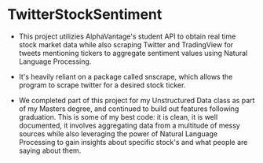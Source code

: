 # TwitterStockSentiment
- This project utilizies AlphaVantage's student API to obtain real time stock market data while also scraping Twitter and TradingView for tweets mentioning tickers
to aggregate sentiment values using Natural Language Processing. 

- It's heavily reliant on a package called snscrape, which allows the program to scrape twitter for a desired stock ticker. 

- We completed part of this project for my Unstructured Data class as part of my Masters degree, and continued to build out features following graduation. 
  This is some of my best code: it is clean, it is well documented, it involves aggregating data from a multitude of messy sources while also leveraging the power
  of Natural Language Processing to gain insights about specific stock's and what people are saying about them.
  
